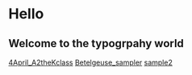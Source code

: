 # Hello
## Welcome to the typogrpahy world
[4April_A2theKclass](https://jacquelinenathaniel.github.io/typeface_sampler/sketch_3_fonts_loaded/index.html)
[Betelgeuse_sampler](https://jacquelinenathaniel.github.io/jacq-A_to_the_K/Betelgeuse_sampler/index.html)
[sample2](https://jacquelinenathaniel.github.io/jacq-A_to_the_K/sampler2/index.html)

